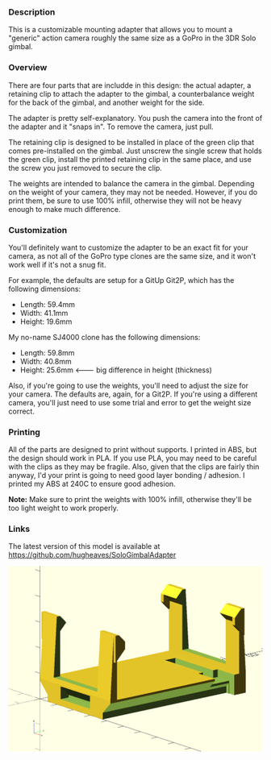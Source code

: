 ### Description ###

This is a customizable mounting adapter that allows you to mount a "generic" action camera roughly the same size as a GoPro in the 3DR Solo gimbal.

### Overview ###

There are four parts that are includde in this design: the actual adapter, a retaining clip to attach the adapter to the gimbal, a counterbalance weight for the back of the gimbal, and another weight for the side.

The adapter is pretty self-explanatory. You push the camera into the front of the adapter and it "snaps in". To remove the camera, just pull.

The retaining clip is designed to be installed in place of the green clip that comes pre-installed on the gimbal. Just unscrew the single screw that holds the green clip, install the printed retaining clip in the same place, and use the screw you just removed to secure the clip.

The weights are intended to balance the camera in the gimbal. Depending on the weight of your camera, they may not be needed. However, if you do print them, be sure to use 100% infill, otherwise they will not be heavy enough to make much difference.

### Customization ###

You'll definitely want to customize the adapter to be an exact fit for your camera, as not all of the GoPro type clones are the same size, and it won't work well if it's not a snug fit.

For example, the defaults are setup for a GitUp Git2P, which has the following dimensions:

* Length: 59.4mm
* Width: 41.1mm
* Height: 19.6mm

My no-name SJ4000 clone has the following dimensions:

* Length: 59.8mm
* Width: 40.8mm
* Height: 25.6mm  <--- big difference in height (thickness)

Also, if you're going to use the weights, you'll need to adjust the size for your camera. The defaults are, again, for a Git2P. If you're using a different camera, you'll just need to use some trial and error to get the weight size correct.

### Printing ###

All of the parts are designed to print without supports. I printed in ABS, but the design should work in PLA. If you use PLA, you may need to be careful with the clips as they may be fragile. Also, given that the clips are fairly thin anyway, I'd your print is going to need good layer bonding / adhesion. I printed my ABS at 240C to ensure good adhesion.

**Note:** Make sure to print the weights with 100% infill, otherwise they'll be too light weight to work properly.

### Links ###

The latest version of this model is available at
https://github.com/hugheaves/SoloGimbalAdapter

![Picture of Gimbal Adapter](https://github.com/hugheaves/SoloGimbalAdapter/raw/master/adapter.png)
